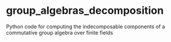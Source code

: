 # group_algebras_decomposition
Python code for computing the indecomposable components of a commutative group algebra over finite fields
